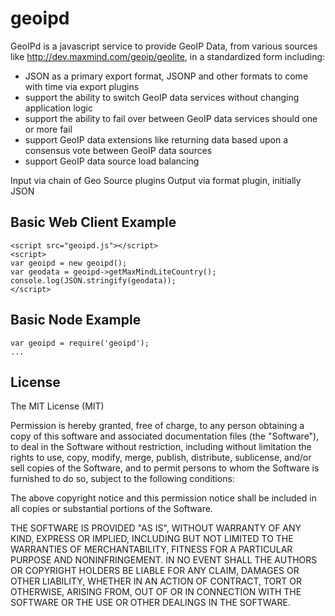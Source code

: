 # geoipd

GeoIPd is a javascript service to provide GeoIP Data, from various sources like http://dev.maxmind.com/geoip/geolite, in a standardized form including:
- JSON as a primary export format, JSONP and other formats to come with time via export plugins
- support the ability to switch GeoIP data services without changing application logic
- support the ability to fail over between GeoIP data services should one or more fail
- support GeoIP data extensions like returning data based upon a consensus vote between GeoIP data sources 
- support GeoIP data source load balancing

Input via chain of Geo Source plugins
Output via format plugin, initially JSON

## Basic Web Client Example

```
<script src="geoipd.js"></script>
<script>
var geoipd = new geoipd();
var geodata = geoipd->getMaxMindLiteCountry();
console.log(JSON.stringify(geodata));
</script>
```

## Basic Node Example

```
var geoipd = require('geoipd');
...
```

## License

The MIT License (MIT)

Permission is hereby granted, free of charge, to any person obtaining a copy of this software and associated documentation files (the "Software"), to deal in the Software without restriction, including without limitation the rights to use, copy, modify, merge, publish, distribute, sublicense, and/or sell copies of the Software, and to permit persons to whom the Software is furnished to do so, subject to the following conditions:

The above copyright notice and this permission notice shall be included in all copies or substantial portions of the Software.

THE SOFTWARE IS PROVIDED "AS IS", WITHOUT WARRANTY OF ANY KIND, EXPRESS OR IMPLIED, INCLUDING BUT NOT LIMITED TO THE WARRANTIES OF MERCHANTABILITY, FITNESS FOR A PARTICULAR PURPOSE AND NONINFRINGEMENT. IN NO EVENT SHALL THE AUTHORS OR COPYRIGHT HOLDERS BE LIABLE FOR ANY CLAIM, DAMAGES OR OTHER LIABILITY, WHETHER IN AN ACTION OF CONTRACT, TORT OR OTHERWISE, ARISING FROM, OUT OF OR IN CONNECTION WITH THE SOFTWARE OR THE USE OR OTHER DEALINGS IN THE SOFTWARE.
